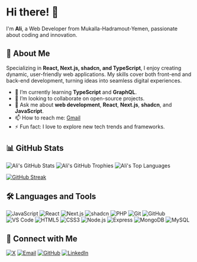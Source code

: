 # Hi there! 👋

I'm **Ali**, a Web Developer from Mukalla-Hadramout-Yemen, passionate about coding and innovation.

## 🚀 About Me
Specializing in **React, Next.js, shadcn, and TypeScript**, I enjoy creating dynamic, user-friendly web applications. My skills cover both front-end and back-end development, turning ideas into seamless digital experiences.

- 🌱 I’m currently learning **TypeScript** and **GraphQL**.
- 👯 I’m looking to collaborate on open-source projects.
- 💬 Ask me about **web development**, **React**, **Next.js**, **shadcn**, and **JavaScript**.
- 📫 How to reach me: [Gmail](mailto:ali.h.bin.shoaib@gmail.com)
- ⚡ Fun fact: I love to explore new tech trends and frameworks.

## 📊 GitHub Stats

<img src="https://github-readme-stats.vercel.app/api?username=Ali-Bin-Shoaib&count_private=true&show_icons=true&hide_title=true" alt="Ali's GitHub Stats" />

<img src="https://github-profile-trophy.vercel.app/?username=Ali-Bin-Shoaib&theme=flat&no-frame=true&margin-w=30" alt="Ali's GitHub Trophies" />

<img src="https://github-readme-stats.vercel.app/api/top-langs/?username=Ali-Bin-Shoaib&hide_title=true&layout=compact" alt="Ali's Top Languages" />

[![GitHub Streak](https://github-readme-streak-stats.herokuapp.com?user=Ali-Bin-Shoaib&theme=gruvbox_duo&hide_border=true)](https://github.com/Ali-Bin-Shoaib)

## 🛠️ Languages and Tools

![JavaScript](https://img.shields.io/badge/-JavaScript-F7DF1E?style=flat&logo=javascript&logoColor=black)
![React](https://img.shields.io/badge/-React-61DAFB?style=flat&logo=react&logoColor=black)
![Next.js](https://img.shields.io/badge/-Next.js-000000?style=flat&logo=nextdotjs&logoColor=white)
![shadcn](https://img.shields.io/badge/-shadcn-000000?style=flat)
![PHP](https://img.shields.io/badge/-PHP-777BB4?style=flat&logo=php&logoColor=white)
![Git](https://img.shields.io/badge/-Git-F05032?style=flat&logo=git&logoColor=white)
![GitHub](https://img.shields.io/badge/-GitHub-181717?style=flat&logo=github&logoColor=white)
![VS Code](https://img.shields.io/badge/-VS%20Code-007ACC?style=flat&logo=visual-studio-code&logoColor=white)
![HTML5](https://img.shields.io/badge/-HTML5-E34F26?style=flat&logo=html5&logoColor=white)
![CSS3](https://img.shields.io/badge/-CSS3-1572B6?style=flat&logo=css3&logoColor=white)
![Node.js](https://img.shields.io/badge/-Node.js-339933?style=flat&logo=nodedotjs&logoColor=white)
![Express](https://img.shields.io/badge/-Express-000000?style=flat&logo=express&logoColor=white)
![MongoDB](https://img.shields.io/badge/-MongoDB-47A248?style=flat&logo=mongodb&logoColor=white)
![MySQL](https://img.shields.io/badge/-MySQL-4479A1?style=flat&logo=mysql&logoColor=white)

## 🤝 Connect with Me

[![X](https://img.shields.io/badge/-X-1DA1F2?style=for-the-badge&logo=x&logoColor=white)](https://twitter.com/IAliBinShoaib)
[![Email](https://img.shields.io/badge/-Email-D14836?style=for-the-badge&logo=gmail&logoColor=white)](mailto:ali.h.bin.shoaib@gmail.com)
[![GitHub](https://img.shields.io/badge/-GitHub-181717?style=for-the-badge&logo=github&logoColor=white)](https://github.com/Ali-Bin-Shoaib)
[![LinkedIn](https://img.shields.io/badge/LinkedIn-0077B5?style=for-the-badge&logo=linkedin&logoColor=white)](https://www.linkedin.com/in/ali-bin-shoaib-9983b9294/)
